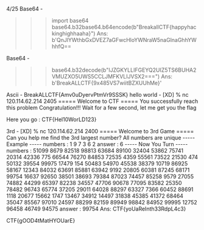 4/25
Base64 -
>>> import base64
>>> base64.b32base64.b64encode(b"BreakallCTF{happyhackinghighhaaha}")
Ans: b'QnJlYWthbGxDVEZ7aGFwcHloYWNraW5naGlnaGhhYWhhfQ==

 
 Base64 -
 >>> base64.b32decode(b"IJZGKYLLIFGEYQ2UIZ5TS6BUHA2VMUZXO5UWS5CCLJMFKVLIJVSX2===")
Ans: b'BreakALLCTF{9x485VS7wiitBZXUUhMe}'


Ascii -
BreakALLCTF{Amv0uDyervPtmVr9SSSK}
hello world -
[XD] % nc 120.114.62.214 2405
===== Welcome to CTF =====
You successfully reach this problem
Congratulation!!!
Wait for a few second, let me get you the flag

Here you go : CTF{Hel10WorLD123}


3rd -
[XD] % nc 120.114.62.214 2400
===== Welcome to 3rd Game =====
Can you help me find the 3rd largest number?
All numbers are unique
----- Example -----
numbers : 1 9 7 3 6 2
answer : 6
----- Now You Turn -----
numbers : 51099 8679 82518 98813 63684 89100 32404 53862 75741 20314 42336 775 66544 76270 84853 72535 4359 55561 73522 21530 474 50132 39554 99975 17479 154 50483 54970 45538 38379 10719 86925 58167 12343 84032 63691 85881 63942 9192 20805 60381 87245 68171 99754 16637 92650 38501 38693 79384 87023 74457 85258 9579 27055 74882 44299 65397 82238 34557 47706 90678 77095 83582 25350 78482 96743 65774 37205 29011 64028 88297 63327 7366 60452 88691 1118 20677 15662 1747 13467 34912 14497 31838 45385 41372 68464 35047 85567 97010 24597 88299 82159 89949 98842 84952 99995 12752 96458 46749 94575
answer : 99754
Ans: CTF{yoUaReInth33RdpL4c3}


CTF{gOOD4tMatHYOUarE}


